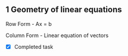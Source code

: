 ## 1 Geometry of linear equations
Row Form - Ax = b

Column Form - Linear equation of vectors

- [x] Completed task
